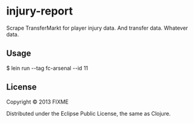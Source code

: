 # injury-report

Scrape TransferMarkt for player injury data. And transfer data.
Whatever data.

## Usage

$ lein run --tag fc-arsenal --id 11

## License

Copyright © 2013 FIXME

Distributed under the Eclipse Public License, the same as Clojure.
